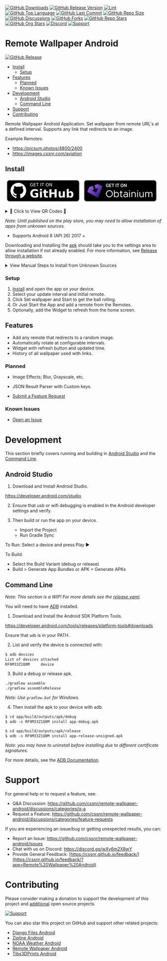 [![GitHub Downloads](https://img.shields.io/github/downloads/cssnr/remote-wallpaper-android/total?logo=github)](https://github.com/cssnr/remote-wallpaper-android/releases/latest/download/app-release.apk)
[![GitHub Release Version](https://img.shields.io/github/v/release/cssnr/remote-wallpaper-android?logo=github)](https://github.com/cssnr/remote-wallpaper-android/releases/latest)
[![Lint](https://img.shields.io/github/actions/workflow/status/cssnr/remote-wallpaper-android/lint.yaml?logo=github&logoColor=white&label=lint)](https://github.com/cssnr/remote-wallpaper-android/actions/workflows/lint.yaml)
[![GitHub Top Language](https://img.shields.io/github/languages/top/cssnr/remote-wallpaper-android?logo=htmx)](https://github.com/cssnr/remote-wallpaper-android)
[![GitHub Last Commit](https://img.shields.io/github/last-commit/cssnr/remote-wallpaper-android?logo=github&label=updated)](https://github.com/cssnr/remote-wallpaper-android/graphs/commit-activity)
[![GitHub Repo Size](https://img.shields.io/github/repo-size/cssnr/remote-wallpaper-android?logo=bookstack&logoColor=white&label=repo%20size)](https://github.com/cssnr/remote-wallpaper-android)
[![GitHub Discussions](https://img.shields.io/github/discussions/cssnr/remote-wallpaper-android)](https://github.com/cssnr/remote-wallpaper-android/discussions)
[![GitHub Forks](https://img.shields.io/github/forks/cssnr/remote-wallpaper-android?style=flat&logo=github)](https://github.com/cssnr/remote-wallpaper-android/forks)
[![GitHub Repo Stars](https://img.shields.io/github/stars/cssnr/remote-wallpaper-android?style=flat&logo=github)](https://github.com/cssnr/remote-wallpaper-android/stargazers)
[![GitHub Org Stars](https://img.shields.io/github/stars/cssnr?style=flat&logo=github&label=org%20stars)](https://cssnr.com/)
[![Discord](https://img.shields.io/discord/899171661457293343?logo=discord&logoColor=white&label=discord&color=7289da)](https://discord.gg/wXy6m2X8wY)
[![Support](https://img.shields.io/badge/Ko--fi-579fbf?logo=kofi&label=Support)](https://ko-fi.com/cssnr)

# Remote Wallpaper Android

[![GitHub Release](https://img.shields.io/github/v/release/cssnr/remote-wallpaper-android?style=for-the-badge&logo=android&label=Download%20Android%20APK&color=A4C639)](https://github.com/cssnr/remote-wallpaper-android/releases/latest/download/app-release.apk)

- [Install](#Install)
  - [Setup](#Setup)
- [Features](#Features)
  - [Planned](#Planned)
  - [Known Issues](#Known-Issues)
- [Development](#Development)
  - [Android Studio](#Android-Studio)
  - [Command Line](#Command-Line)
- [Support](#Support)
- [Contributing](#Contributing)

Remote Wallpaper Android Application. Set wallpaper from remote URL's at a defined interval.
Supports any link that redirects to an image.

Example Remotes:

- https://picsum.photos/4800/2400
- https://images.cssnr.com/aviation

## Install

[![Get on GitHub](https://raw.githubusercontent.com/smashedr/repo-images/refs/heads/master/android/get80/github.png)](https://github.com/cssnr/remote-wallpaper-android/releases/latest/download/app-release.apk)
[![Get on Obtainium](https://raw.githubusercontent.com/smashedr/repo-images/refs/heads/master/android/get80/obtainium.png)](https://apps.obtainium.imranr.dev/redirect?r=obtainium://add/https://github.com/cssnr/remote-wallpaper-android)

<details><summary>📲 Click to View QR Codes 📸</summary>

[![QR Code](https://raw.githubusercontent.com/smashedr/repo-images/refs/heads/master/remote-wallpaper/qr-code-github.png)](https://github.com/cssnr/remote-wallpaper-android/releases/latest/download/app-release.apk)

[![QR Code](https://raw.githubusercontent.com/smashedr/repo-images/refs/heads/master/remote-wallpaper/qr-code-obtainium.png)](https://apps.obtainium.imranr.dev/redirect?r=obtainium://add/https://github.com/cssnr/remote-wallpaper-android/)

</details>

_Note: Until published on the play store, you may need to allow installation of apps from unknown sources._

- Supports Android 8 (API 26) 2017 +

Downloading and Installing the [apk](https://github.com/cssnr/remote-wallpaper-android/releases/latest/download/app-release.apk)
should take you to the settings area to allow installation if not already enabled.
For more information, see [Release through a website](https://developer.android.com/studio/publish#publishing-website).

<details><summary>View Manual Steps to Install from Unknown Sources</summary>

1. Go to your device settings.
2. Search for "Install unknown apps" or similar.
3. Choose the app you will install the apk file from.
   - Select your web browser to install directly from it.
   - Select your file manager to open it, locate the apk and install from there.
4. Download the [Latest Release](https://github.com/cssnr/remote-wallpaper-android/releases/latest/download/app-release.apk).
5. Open the download apk in the app you selected in step #3.
6. Choose Install and Accept any Play Protect notifications.
7. The app is now installed. Proceed to the [Setup](#Setup) section below.

</details>

### Setup

1. [Install](#Install) and open the app on your device.
2. Select your update interval and initial remote.
3. Click Set wallpaper and Start to get the ball rolling.
4. Or Just Start the App and add a remote from the Remotes.
5. Optionally, add the Widget to refresh from the home screen.

## Features

- Add any remote that redirects to a random image.
- Automatically rotate at configurable intervals.
- Widget with refresh button and updated time.
- History of all wallpaper used with links.

### Planned

- Image Effects; Blur, Grayscale, etc.
- JSON Result Parser with Custom keys.

- [Submit a Feature Request](https://github.com/cssnr/remote-wallpaper-android/discussions/categories/feature-requests)

### Known Issues

- [Open an Issue](https://github.com/cssnr/remote-wallpaper-android/issues)

# Development

This section briefly covers running and building in [Android Studio](#Android-Studio) and the [Command Line](#Command-Line).

## Android Studio

1. Download and Install Android Studio.

https://developer.android.com/studio

2. Ensure that usb or wifi debugging is enabled in the Android developer settings and verify.

3. Then build or run the app on your device.
   - Import the Project
   - Run Gradle Sync

To Run: Select a device and press Play ▶️

To Build:

- Select the Build Variant (debug or release)
- Build > Generate App Bundles or APK > Generate APKs

## Command Line

_Note: This section is a WIP! For more details see the [release.yaml](.github/workflows/release.yaml)._

You will need to have [ADB](https://developer.android.com/tools/adb) installed.

1. Download and Install the Android SDK Platform Tools.

https://developer.android.com/tools/releases/platform-tools#downloads

Ensure that `adb` is in your PATH.

2. List and verify the device is connected with:

```shell
$ adb devices
List of devices attached
RF9M33Z1Q0M     device
```

3. Build a debug or release apk.

```shell
./gradlew assemble
./gradlew assembleRelease
```

_Note: Use `gradlew.bat` for Windows._

4. Then install the apk to your device with adb.

```shell
$ cd app/build/outputs/apk/debug
$ adb -s RF9M33Z1Q0M install app-debug.apk
```

```shell
$ cd app/build/outputs/apk/release
$ adb -s RF9M33Z1Q0M install app-release-unsigned.apk
```

_Note: you may have to uninstall before installing due to different certificate signatures._

For more details, see the [ADB Documentation](https://developer.android.com/tools/adb#move).

# Support

For general help or to request a feature, see:

- Q&A Discussion: https://github.com/cssnr/remote-wallpaper-android/discussions/categories/q-a
- Request a Feature: https://github.com/cssnr/remote-wallpaper-android/discussions/categories/feature-requests

If you are experiencing an issue/bug or getting unexpected results, you can:

- Report an Issue: https://github.com/cssnr/remote-wallpaper-android/issues
- Chat with us on Discord: https://discord.gg/wXy6m2X8wY
- Provide General Feedback: [https://cssnr.github.io/feedback/](https://cssnr.github.io/feedback/?app=Remote%20Wallpaper%20Android)

# Contributing

Please consider making a donation to support the development of this project
and [additional](https://cssnr.com/) open source projects.

[![Support](https://img.shields.io/badge/Ko--fi-579fbf?style=for-the-badge&logo=kofi&label=Support)](https://ko-fi.com/cssnr)

You can also star this project on GitHub and support other related projects:

- [Django Files Android](https://github.com/django-files/android-client?tab=readme-ov-file#readme)
- [Zipline Android](https://github.com/cssnr/zipline-android?tab=readme-ov-file#readme)
- [NOAA Weather Android](https://github.com/cssnr/noaa-weather-android?tab=readme-ov-file#readme)
- [Remote Wallpaper Android](https://github.com/cssnr/remote-wallpaper-android?tab=readme-ov-file#readme)
- [Tibs3DPrints Android](https://github.com/cssnr/tibs3dprints-android?tab=readme-ov-file#readme)
